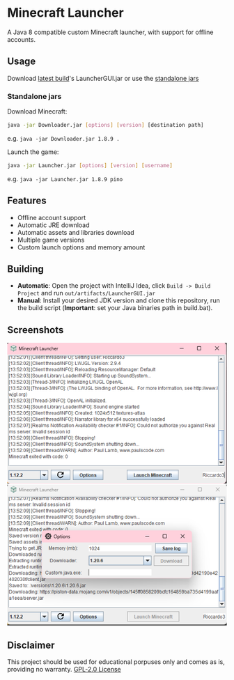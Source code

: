 # Minecraft Launcher
A Java 8 compatible custom Minecraft launcher, with support for offline accounts.

## Usage
Download [latest build](https://github.com/rosalinaowo/MinecraftLauncher/releases)'s LauncherGUI.jar or use the [standalone jars](#standalone-jars)

### Standalone jars
Download Minecraft:
```bash
java -jar Downloader.jar [options] [version] [destination path]
```
e.g. ```java -jar Downloader.jar 1.8.9 .```

Launch the game:
```bash
java -jar Launcher.jar [options] [version] [username]
```
e.g. ```java -jar Launcher.jar 1.8.9 pino```

## Features
- Offline account support
- Automatic JRE download
- Automatic assets and libraries download
- Multiple game versions
- Custom launch options and memory amount

## Building
- **Automatic**: Open the project with IntelliJ Idea, click `Build -> Build Project` and run `out/artifacts/LauncherGUI.jar`
- **Manual**: Install your desired JDK version and clone this repository, run the build script (**Important**: set your Java binaries path in build.bat).

## Screenshots
![Main window screenshot](./img/log.png "Main window screenshot")
![Options window screenshot](./img/options.png "Options window screenshot")

## Disclaimer
This project should be used for educational porpuses only and comes as is, providing no warranty.
[GPL-2.0 License](./LICENSE)